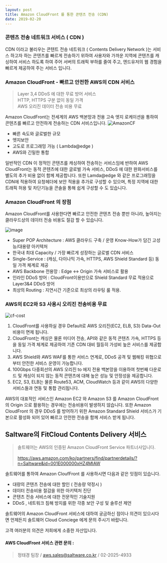 ```yaml
---
layout: post
title: Amazon CloudFront 를 통한 콘텐츠 전송 (CDN)
date: 2019-02-20
---
```


### 콘텐츠 전송 네트워크 서비스 ( CDN )
CDN 이라고 불리우는 콘텐트 전송 네트워크 ( Contents Delivery Network )는 서비스 하고자 하는 콘텐츠를 빠르게 전송하기 위하여 사용자와 가까운 지역에 콘텐츠를 캐싱하여 서비스 하도록 하여 주어 서버의 트래픽 부하를 줄여 주고, 엔드유저의 웹 경험을 빠르게 제공하여 주는 서비스 입니다.

### Amazon CloudFront - 빠르고 안전한 AWS의 CDN 서비스

> Layer 3,4 DDoS 에 대한 무료 방어 서비스
><br> HTTP, HTTPS 구분 없이 동일 가격
><br> AWS 오리진 데이터 전송 비용 무료

Amazon CloudFront는 전세계의 AWS 백본망과 전용 고속 엣지 로케이션을 통하여 콘텐츠를 빠르고 안전하게 전송하는 CDN 서비스입니다.
![AmazonCF](https://d1.awsstatic.com/global-infrastructure/maps/CloudFront%20Network%20Map%2010.12.18.59e838df2f373247d2efaeb548076e084fd8993e.png)

- 빠른 속도와 글로벌한 규모
- 엣지보안
- 고도로 프로그래밍 가능 ( Lambda@edge )
- AWS와 긴밀한 통합

일반적인 CDN 이 정적인 콘텐츠를 캐싱하여 전송하는 서비스임에 반하여 AWS CloudFront는 동적 콘텐츠에 대한 글로벌 가속 서비스, DDoS 에 대한 완화서비스를 별도의 추가 비용 없이 함께 제공합니다. 또한 Lamda@edge 와 같은 프로그래밍을 CDN에 적용하여 요청헤더에 보안 적용을 추가로 구성할 수 있으며, 특정 지역에 대한 트래픽 허용 및 차단기능을 콘솔을 통해 쉽게 구성할 수 도 있습니다.

### Amazon CloudFront 의 장점
Amazon CloudFront를 사용한다면 빠르고 안전한 콘텐츠 전송 뿐만 아니라, 높아지는 클라우드상의 데이터 전송 비용도 절감 할 수 있습니다.

![image](https://user-images.githubusercontent.com/29446742/53070197-ad591480-3521-11e9-9839-371472f4965e.png)

- Super POP Architecture : AWS 클라우드 구축 / 운영 Know-How가 담긴 고성능/대용량 아키텍처
- 한국내 최대 Capacity / 가장 빠르게 성장하는 글로벌 CDN 서비스
- Single-Service : (캐싱, 다이나믹 가속, HTTPS, AWS Shield Standard 등) 동일 가격 체계로 제공
- AWS Backbone 전용망 : Edge <-> Origin 가속 서비스로 활용
- 인라인 DDoS 방어 : CloudFront이용만으로 Shield Standard 무료 적용으로 Layer3&4 DDoS 방어
- 최상의 Routing : 지연시간 기준으로 최상의 라우팅 룰 적용.


### AWS의 EC2와 S3 사용시 오리진 전송비용 무료
![cf-cost](https://user-images.githubusercontent.com/29446742/53079890-c4583080-353a-11e9-9758-a3a95b5dcfeb.png)

1. CloudFront를 사용하실 경우 Default로 AWS 오리진(EC2, ELB, S3) Data-Out 비용이 면제 됩니다.
2. CloudFront는 캐싱은 물론 미디어 전송, API와 같은 동적 콘텐츠 가속, HTTPS 등을 동일 가격 체계로 제공하여 기존 CDN 대비 월등히 가성비 높은 서비스를 제공합니다.
3. AWS Shield와 AWS WAF를 통한 서비스 연계로, DDoS 공격 및 웹해킹 위협으로부터 안전한 서비스 운영이 가능합니다.
4. 100Gbps 다중회선의 AWS 오리진 to 에지 전용 백본망을 이용하여 첫번째 다운로드 및 캐싱이 되지 않는 동적 콘텐츠에 대해 높은 성능 및 안정성을 제공합니다.
5. EC2, S3, ELB는 물론 Route53, ACM, CloudWatch 등과 같이 AWS의 다양한 서비스들과 연동 및 통합 관리됩니다.

AWS의 대표적인 서비스인 Amazon EC2 와 Amazon S3 를 Amazon CloudFront 의 Origin 으로 활용하는 경우에는 전송비용이 발생하지 않습니다. 
또한 Amazon CloudFront 의 경우 DDoS 를 방어하기 위한 Amazon Standard Shield 서비스가 기본으로 활성화 되어 있어 빠르고 안전한 전송을 함께 서비스 받게 됩니다.

## Saltware의 FitCloud Contents Delivery 서비스
>솔트웨어는 AWS의 인증된 Amazon CloudFront Service 파트너사입니다.  
><br>https://aws.amazon.com/ko/partners/find/partnerdetails/?n=Saltware&id=001E000000xHZ4MIAW

솔트웨어를 통하여 Amazon CloufFront 를 사용하시면 다음과 같은 잇점이 있습니다.
- 대량의 콘텐츠 전송에 대한 할인 ( 전송량 약정시 )
- 데이터 전송비용 절감을 위한 아키텍처 진단
- 콘텐츠 전송 서비스에 대한 전문적인 기술지원
- DDoS , 네트워크 침해 방지를 위한 각종 보안 구성 및 솔루션 제언

솔트웨어의 Amazon CloudFront 서비스에 대하여 궁금하신 점이나 의견이 있으시다면 언제든지 솔트웨어 Cloud Conciege 에게 문의 주시기 바랍니다.

고객 여러분의 의견은 저희에게 소중한 자산입니다.

#### AWS CloudFront 서비스 관련 문의 : 

>정태경 팀장 / aws.sales@saltware.co.kr / 02-2025-4933

